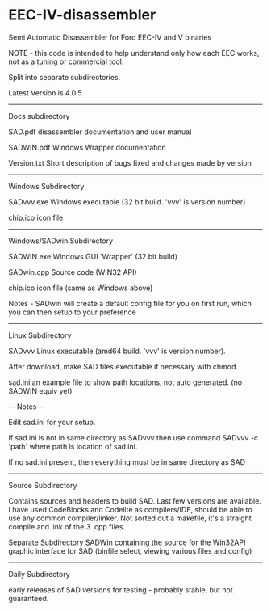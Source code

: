 # EEC-IV-disassembler 

Semi Automatic Disassembler for Ford EEC-IV and V binaries

NOTE - this code is intended to help understand only how each EEC works, not as a tuning or commercial tool.

Split into separate subdirectories.

Latest Version is 4.0.5

-------------------------------------------------

Docs subdirectory

SAD.pdf		disassembler documentation and user manual

SADWIN.pdf	Windows Wrapper documentation

Version.txt	Short description of bugs fixed and changes made by version

-------------------------------------------------

Windows Subdirectory

SADvvv.exe   Windows executable      (32 bit build. 'vvv' is version number) 

chip.ico     icon file

---------------------------------------

Windows/SADwin Subdirectory

SADWIN.exe   Windows GUI 'Wrapper'   (32 bit build)

SADwin.cpp   Source code             (WIN32 API)

chip.ico     icon file               (same as Windows above)

Notes -  SADwin will create a default config file for you on first run,
         which you can then setup to your preference

---------------------------------------

Linux Subdirectory 

SADvvv     Linux executable         (amd64 build. 'vvv' is version number).

After download, make SAD files executable if necessary with chmod.

sad.ini    an example file to show path locations, not auto generated. (no SADWIN equiv yet)

-- Notes --

Edit sad.ini for your setup.

If sad.ini is not in same directory as SADvvv  then use command  SADvvv -c 'path'   where path is location of sad.ini.

If no sad.ini present, then everything must be in same directory as SAD

----------------------------------

Source Subdirectory

Contains sources and headers to build SAD.  Last few versions are available.
I have used CodeBlocks and Codelite as compilers/IDE, should be able to use any common compiler/linker.
Not sorted out a makefile, it's a straight compile and link of the 3 .cpp files. 

Separate Subdirectory SADWin containing the source for the Win32API graphic interface for SAD (binfile select,
viewing various files and config)

----------------------------------

Daily Subdirectory
 

early releases of SAD versions for testing - probably stable, but not guaranteed.


